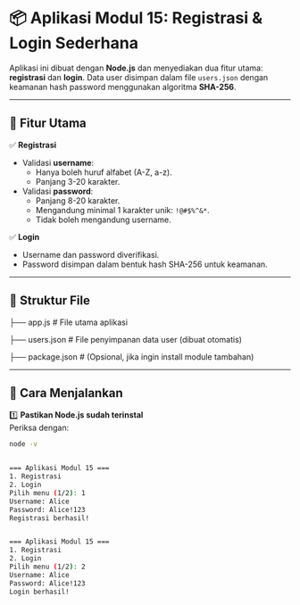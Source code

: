 # 📦 Aplikasi Modul 15: Registrasi & Login Sederhana

Aplikasi ini dibuat dengan **Node.js** dan menyediakan dua fitur utama: **registrasi** dan **login**. Data user disimpan dalam file `users.json` dengan keamanan hash password menggunakan algoritma **SHA-256**.

---

## 🚀 Fitur Utama

✅ **Registrasi**  
- Validasi **username**:  
  - Hanya boleh huruf alfabet (A-Z, a-z).  
  - Panjang 3-20 karakter.  
- Validasi **password**:  
  - Panjang 8-20 karakter.  
  - Mengandung minimal 1 karakter unik: `!@#$%^&*`.  
  - Tidak boleh mengandung username.

✅ **Login**  
- Username dan password diverifikasi.  
- Password disimpan dalam bentuk hash SHA-256 untuk keamanan.

---

## 📂 Struktur File

├── app.js # File utama aplikasi

├── users.json # File penyimpanan data user (dibuat otomatis)

├── package.json # (Opsional, jika ingin install module tambahan)


---

## 🔧 Cara Menjalankan

1️⃣ **Pastikan Node.js sudah terinstal**  
   Periksa dengan:
   ```bash
   node -v


=== Aplikasi Modul 15 ===
1. Registrasi
2. Login
Pilih menu (1/2): 1
Username: Alice
Password: Alice!123
Registrasi berhasil!


=== Aplikasi Modul 15 ===
1. Registrasi
2. Login
Pilih menu (1/2): 2
Username: Alice
Password: Alice!123
Login berhasil!
